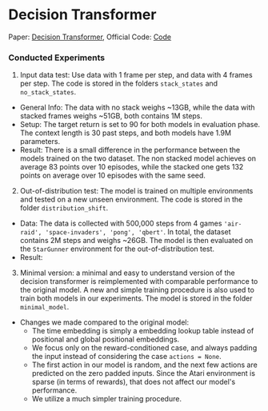 # Decision Transformer

Paper: [Decision Transformer](https://arxiv.org/pdf/2106.01345.pdf), Official Code: [Code](https://github.com/kzl/decision-transformer)

### Conducted Experiments 

1. Input data test: Use data with 1 frame per step, and data with 4 frames per step. The code is stored in the folders `stack_states` and `no_stack_states`.

- General Info: The data with no stack weighs ~13GB, while the data with stacked frames weighs ~51GB, both contains 1M steps.
- Setup: The target return is set to 90 for both models in evaluation phase. The context length is 30 past steps, and both models have 1.9M parameters.
- Result: There is a small difference in the performance between the models trained on the two dataset. The non stacked model achieves on average 83 points over 10 episodes, while the stacked one gets 132 points on average over 10 episodes with the same seed.

2. Out-of-distribution test: The model is trained on multiple environments and tested on a new unseen environment. The code is stored in the folder `distribution_shift`.

- Data: The data is collected with 500,000 steps from 4 games `'air-raid', 'space-invaders', 'pong', 'qbert'`. In total, the dataset contains 2M steps and weighs ~26GB. The model is then evaluated on the `StarGunner` environment for the out-of-distribution test.
- Result: 

3. Minimal version: a minimal and easy to understand version of the decision transformer is reimplemented with comparable performance to the original model. A new and simple training procedure is also used to train both models in our experiments. The model is stored in the folder `minimal_model`.

- Changes we made compared to the original model:
    - The time embedding is simply a embedding lookup table instead of positional and global positional embeddings.
    - We focus only on the reward-conditioned case, and always padding the input instead of considering the case `actions = None`. 
    - The first action in our model is random, and the next few actions are predicted on the zero padded inputs. Since the Atari environment is sparse (in terms of rewards), that does not affect our model's performance.
    - We utilize a much simpler training procedure.
